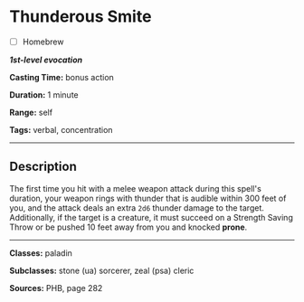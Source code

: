 # Thunderous Smite

- [ ] Homebrew

***1st-level evocation***

**Casting Time:** bonus action

**Duration:** 1 minute

**Range:** self

**Tags:** verbal, concentration

---

## Description
The first time you hit with a melee weapon attack during this spell's duration, your weapon rings with thunder that is audible within 300 feet of you, and the attack deals an extra `2d6` thunder damage to the target.
Additionally, if the target is a creature, it must succeed on a Strength Saving Throw or be pushed 10 feet away from you and knocked **prone**.

---

**Classes:** paladin

**Subclasses:** stone (ua) sorcerer, zeal (psa) cleric

**Sources:** PHB, page 282
